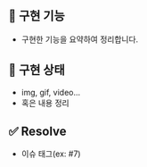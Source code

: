 ## 🤷 구현 기능
- 구현한 기능을 요약하여 정리합니다.

## 🔨 구현 상태
- img, gif, video...
- 혹은 내용 정리

## ✅ Resolve
- 이슈 태그(ex: #7)
